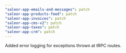 ```yaml
---
"saleor-app-emails-and-messages": patch
"saleor-app-products-feed": patch
"saleor-app-invoices": patch
"saleor-app-cms-v2": patch
"saleor-app-taxes": patch
"saleor-app-crm": patch
---
```


Added error logging for exceptions thrown at tRPC routes.

